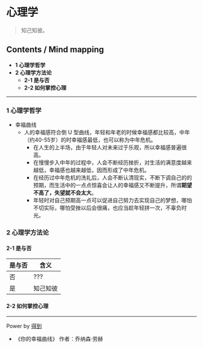 # 心理学
> 知己知彼。

## Contents / Mind mapping
- **1 心理学哲学**
- **2 心理学方法论**
  - **2-1 是与否**
  - **2-2 如何掌控心理**

---

### 1 心理学哲学

- 幸福曲线
  - 人的幸福感符合倒 U 型曲线，年轻和年老的时候幸福感都比较高，中年（约40-55岁）的时幸福感最低，也可以称为中年危机。
    - 在人生的上半场，由于年轻人对未来过于乐观，所以幸福感普遍很高。
    - 在慢慢步入中年的过程中，人会不断经历挫折，对生活的满意度越来越低，幸福感也越来越低，因而形成了中年危机。
    - 在经历过中年危机的洗礼后，人会不断认清现实，不断下调自己的的预期，而生活中的一点点惊喜会让人的幸福感又不断提升，所谓**期望不高了，失望就不会太大**。
    - 年轻时对自己预期高一点可以促进自己努力去实现自己的梦想，哪怕不切实际，哪怕受挫以后会很痛，也应当趁年轻拼一次，不辜负时光。



### 2 心理学方法论

#### 2-1 是与否

|是与否|含义|
|  --  | -- |
|否|???|
|是|知己知彼|

#### 2-2 如何掌控心理



---
Power by [得到](https://igetget.com)
- 《你的幸福曲线》 作者：乔纳森·劳赫
